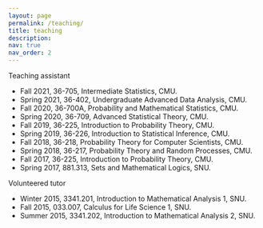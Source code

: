 ```yaml
---
layout: page
permalink: /teaching/
title: teaching
description: 
nav: true
nav_order: 2
---
```


Teaching assistant

* Fall 2021, 36-705, Intermediate Statistics, CMU.
* Spring 2021, 36-402, Undergraduate Advanced Data Analysis, CMU.
* Fall 2020, 36-700A, Probability and Mathematical Statistics, CMU.
* Spring 2020, 36-709, Advanced Statistical Theory, CMU.
* Fall 2019, 36-225, Introduction to Probability Theory, CMU.
* Spring 2019, 36-226, Introduction to Statistical Inference, CMU.
* Fall 2018, 36-218, Probability Theory for Computer Scientists, CMU.
* Spring 2018, 36-217, Probability Theory and Random Processes, CMU.
* Fall 2017, 36-225, Introduction to Probability Theory, CMU.
* Spring 2017, 881.313, Sets and Mathematical Logics, SNU.

Volunteered tutor

* Winter 2015, 3341.201, Introduction to Mathematical Analysis 1, SNU.
* Fall 2015, 033.007, Calculus for Life Science 1, SNU.
* Summer 2015, 3341.202, Introduction to Mathematical Analysis 2, SNU.
